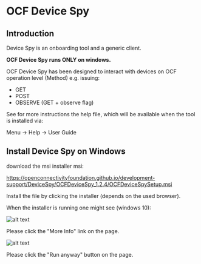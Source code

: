 # OCF Device Spy

## Introduction

Device Spy is an onboarding tool and a generic client.

**OCF Device Spy runs ONLY on windows.**

OCF Device Spy has been designed to interact with devices on OCF operation level (Method) e.g. issuing:
- GET
- POST
- OBSERVE (GET + observe flag)

See for more instructions the help file, which will be available when the tool is installed via:

Menu -&gt; Help -&gt; User Guide

## Install Device Spy on Windows

download the msi installer msi:

https://openconnectivityfoundation.github.io/development-support/DeviceSpy/OCFDeviceSpy_1.2.4/OCFDeviceSpySetup.msi

Install the file by clicking the installer (depends on the used browser).

When the installer is running one might see (windows 10):

![alt text](https://openconnectivityfoundation.github.io/development-support/DeviceSpy/dont-run.png "More Info")

Please click the "More Info" link on the page.

![alt text](https://openconnectivityfoundation.github.io/development-support/DeviceSpy/dont-run.png "Run anyway")

Please click the "Run anyway" button on the page.